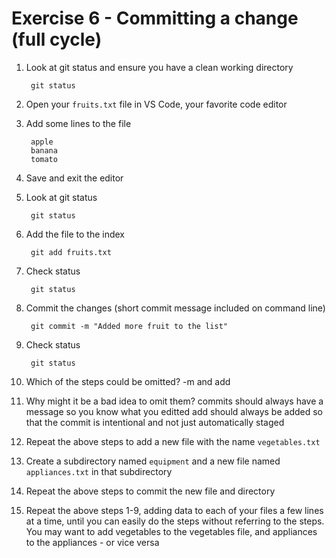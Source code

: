 # Exercise 6 - Committing a change (full cycle)

1. Look at git status and ensure you have a clean working directory

        git status

2. Open your `fruits.txt` file  in VS Code, your favorite code editor

3. Add some lines to the file

        apple
        banana
        tomato

4. Save and exit the editor

5. Look at git status

        git status

6. Add the file to the index

        git add fruits.txt

7. Check status

        git status

8. Commit the changes (short commit message included on command line)

        git commit -m "Added more fruit to the list"

9. Check status

        git status

10. Which of the steps could be omitted?
-m  and add

11. Why might it be a bad idea to omit them?
commits should always have a message so you know what you editted 
add should always be added so that the commit is intentional and not just automatically staged

12. Repeat the above steps to add a new file with the name `vegetables.txt`

13. Create a subdirectory named `equipment` and a new file named `appliances.txt` in that subdirectory

14. Repeat the above steps to commit the new file and directory

15. Repeat the above steps 1-9, adding data to each of your files a few lines at a time, until you can easily do the steps without referring to the steps. You may want to add vegetables to the vegetables file, and appliances to the appliances - or vice versa